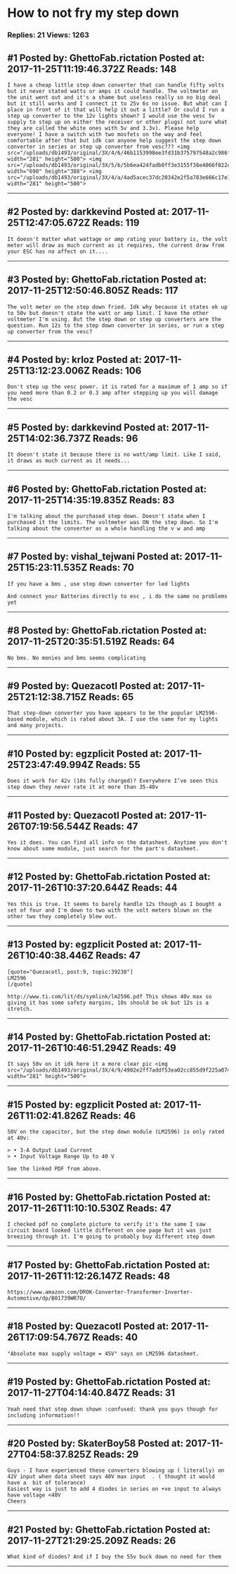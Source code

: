 # How to not fry my step down

### Replies: 21 Views: 1263

## \#1 Posted by: GhettoFab.rictation Posted at: 2017-11-25T11:19:46.372Z Reads: 148

```
I have a cheap little step down converter that can handle fifty volts but it never stated watts or amps it could handle. The voltmeter on the unit went out and it's a shame but useless really so no big deal but it still works and I connect it to 25v 6s no issue. But what can I place in front of it that will help it out a little? Or could I run a step up converter to the 12v lights shown? I would use the vesc 5v supply to step up on either the receiver or other plugs( not sure what they are called the white ones with 5v and 3.3v). Please help everyone! I have a switch with two mosfets on the way and feel comfortable after that but idk can anyone help suggest the step down converter in series or step up converter from vesc??? <img src="/uploads/db1493/original/3X/4/6/46b1153998ee3fd31b375797548a2c986f198437.jpg" width="281" height="500"> <img src="/uploads/db1493/original/3X/5/b/5b6ea424fadb0ff3e3155f38e4066f822c948329.jpg" width="690" height="388"> <img src="/uploads/db1493/original/3X/4/a/4ad5acec37dc20342e2f5a783e666c17e17eea68.jpg" width="281" height="500">
```

---
## \#2 Posted by: darkkevind Posted at: 2017-11-25T12:47:05.672Z Reads: 119

```
It doesn't matter what wattage or amp rating your battery is, the volt meter will draw as much current as it requires, the current draw from your ESC has no affect on it....
```

---
## \#3 Posted by: GhettoFab.rictation Posted at: 2017-11-25T12:50:46.805Z Reads: 117

```
The volt meter on the step down fried. Idk why because it states ok up to 50v but doesn't state the watt or amp limit. I have the other voltmeter I'm using. But the step down or step up converters are the question. Run 12s to the step down converter in series, or run a step up converter from the vesc?
```

---
## \#4 Posted by: krloz Posted at: 2017-11-25T13:12:23.006Z Reads: 106

```
Don't step up the vesc power. it is rated for a maximum of 1 amp so if you need more than 0.2 or 0.3 amp after stepping up you will damage the vesc
```

---
## \#5 Posted by: darkkevind Posted at: 2017-11-25T14:02:36.737Z Reads: 96

```
It doesn't state it because there is no watt/amp limit. Like I said, it draws as much current as it needs...
```

---
## \#6 Posted by: GhettoFab.rictation Posted at: 2017-11-25T14:35:19.835Z Reads: 83

```
I'm talking about the purchased step down. Doesn't state when I purchased it the limits. The voltmeter was ON the step down. So I'm talking about the converter as a whole handling the v w and amp
```

---
## \#7 Posted by: vishal_tejwani Posted at: 2017-11-25T15:23:11.535Z Reads: 70

```
If you have a bms , use step down converter for led lights

And connect your Batteries directly to esc , i do the same no problems yet
```

---
## \#8 Posted by: GhettoFab.rictation Posted at: 2017-11-25T20:35:51.519Z Reads: 64

```
No bms. No monies and bms seems complicating
```

---
## \#9 Posted by: Quezacotl Posted at: 2017-11-25T21:12:38.715Z Reads: 65

```
That step-down converter you have appears to be the popular LM2596-based module, which is rated about 3A. I use the same for my lights and many projects.
```

---
## \#10 Posted by: egzplicit Posted at: 2017-11-25T23:47:49.994Z Reads: 55

```
Does it work for 42v (10s fully charged)? Everywhere I’ve seen this step down they never rate it at more than 35-40v
```

---
## \#11 Posted by: Quezacotl Posted at: 2017-11-26T07:19:56.544Z Reads: 47

```
Yes it does. You can find all info on the datasheet. Anytime you don't know about some module, just search for the part's datasheet.
```

---
## \#12 Posted by: GhettoFab.rictation Posted at: 2017-11-26T10:37:20.644Z Reads: 44

```
Yes this is true. It seems to barely handle 12s though as I bought a set of four and I'm down to two with the volt meters blown on the other two they completely blew out.
```

---
## \#13 Posted by: egzplicit Posted at: 2017-11-26T10:40:38.446Z Reads: 47

```
[quote="Quezacotl, post:9, topic:39238"]
LM2596
[/quote]

http://www.ti.com/lit/ds/symlink/lm2596.pdf This shows 40v max so giving it has some safety margins, 10s should be ok but 12s is a stretch.
```

---
## \#14 Posted by: GhettoFab.rictation Posted at: 2017-11-26T10:46:51.294Z Reads: 49

```
It says 50v on it idk here it a more clear pic <img src="/uploads/db1493/original/3X/4/9/4902e2ff7addf53ea02cc855d9f225a07462b294.jpg" width="281" height="500">
```

---
## \#15 Posted by: egzplicit Posted at: 2017-11-26T11:02:41.826Z Reads: 46

```
50V on the capacitor, but the step down module (LM2596) is only rated at 40v:

> • 3-A Output Load Current
> • Input Voltage Range Up to 40 V

See the linked PDF from above.
```

---
## \#16 Posted by: GhettoFab.rictation Posted at: 2017-11-26T11:10:10.530Z Reads: 47

```
I checked pdf no complete picture to verify it's the same I saw circuit board looked little different on one page but it was just breezing through it. I'm going to probably buy different step down
```

---
## \#17 Posted by: GhettoFab.rictation Posted at: 2017-11-26T11:12:26.147Z Reads: 48

```
https://www.amazon.com/DROK-Converter-Transformer-Inverter-Automotive/dp/B01739WR7O/
```

---
## \#18 Posted by: Quezacotl Posted at: 2017-11-26T17:09:54.767Z Reads: 40

```
"Absolute max supply voltage = 45V" says on LM2596 datasheet.
```

---
## \#19 Posted by: GhettoFab.rictation Posted at: 2017-11-27T04:14:40.847Z Reads: 31

```
Yeah need that step down shown :confused: thank you guys though for including information!!
```

---
## \#20 Posted by: SkaterBoy58 Posted at: 2017-11-27T04:58:37.825Z Reads: 29

```
Guys - I have experienced these converters blowing up ( literally) on 42V input when data sheet says 40V max input  . ( thought it would have a  bit of tolerance)
Easiest way is just to add 4 diodes in series on +ve input to always have voltage <40V 
Cheers
```

---
## \#21 Posted by: GhettoFab.rictation Posted at: 2017-11-27T21:29:25.209Z Reads: 26

```
What kind of diodes? And if I buy the 55v buck down no need for them
```

---
